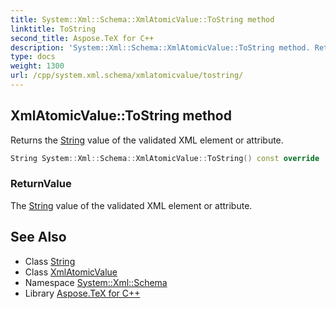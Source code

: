 ```yaml
---
title: System::Xml::Schema::XmlAtomicValue::ToString method
linktitle: ToString
second_title: Aspose.TeX for C++
description: 'System::Xml::Schema::XmlAtomicValue::ToString method. Returns the String value of the validated XML element or attribute in C++.'
type: docs
weight: 1300
url: /cpp/system.xml.schema/xmlatomicvalue/tostring/
---
```

## XmlAtomicValue::ToString method


Returns the [String](../../../system/string/) value of the validated XML element or attribute.

```cpp
String System::Xml::Schema::XmlAtomicValue::ToString() const override
```


### ReturnValue

The [String](../../../system/string/) value of the validated XML element or attribute.

## See Also

* Class [String](../../../system/string/)
* Class [XmlAtomicValue](../)
* Namespace [System::Xml::Schema](../../)
* Library [Aspose.TeX for C++](../../../)
